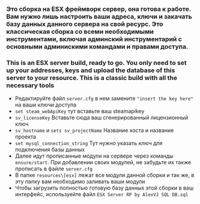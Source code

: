 ### Это сборка на ESX фреймворк сервер, она готова к работе. Вам нужно лишь настроить ваши адреса, ключи и закачать базу данных данного сервера на свой ресурс. Это классическая сборка со всеми необходимыми инструментами, включая админский инструментарий с основными админискими командами и правами доступа.
### This is an ESX server build, ready to go. You only need to set up your addresses, keys and upload the database of this server to your resource. This is a classic build with all the necessary tools

- Редактируйте файл `server.cfg` в нем замените `"insert the key here"` на ваши ключи доступа
- `set steam_webApiKey` тут вставьте ваш steamapikey
- `sv_licenseKey` Вставьте сюда ваш сгенерированный лицензионный ключ
- `sv_hostname` и `sets sv_projectName` Название хоста и название проекта
- `set mysql_connection_string` Тут нужно указать ключ для подключения базы данных
- Далее идут прописанные модули на сервере через команды `ensure/start`. При добавлении своих модулей, не забудьте их также прописать в файле `server.cfg`
- В папке `resources\[esx]` лежат все модули данной сборки и так же, в эту папку вам необходимо заливать ваши модули
- Чтобы загрузить полностью готовую базу данных этой сборки в ваш интерфейс, используейте файл `ESX Server RP by AlexVJ SQL DB.sql`

